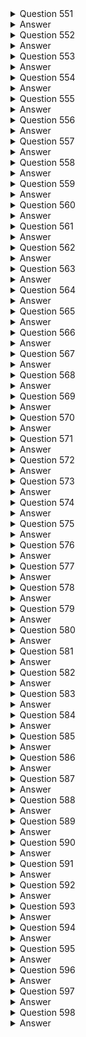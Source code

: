 <details>
  <summary>Question 551</summary>

A company has a financial application that produces reports. The reports average 50 KB in size and are stored in Amazon S3. The reports are frequently accessed during the first week after production and must be stored for several years. The reports must be retrievable within 6 hours.

Which solution meets these requirements MOST cost-effectively?

-   [ ] A. Use S3 Standard. Use an S3 Lifecycle rule to transition the reports to S3 Glacier after 7 days.
-   [ ] B. Use S3 Standard. Use an S3 Lifecycle rule to transition the reports to S3 Standard-Infrequent Access (S3 Standard-IA) after 7 days.
-   [ ] C. Use S3 Intelligent-Tiering. Configure S3 Intelligent-Tiering to transition the reports to S3 Standard-Infrequent Access (S3 Standard-IA) and S3 Glacier.
-   [ ] D. Use S3 Standard. Use an S3 Lifecycle rule to transition the reports to S3 Glacier Deep Archive after 7 days.

</details>

<details>
  <summary>Answer</summary>

-   [ ] A. Use S3 Standard. Use an S3 Lifecycle rule to transition the reports to S3 Glacier after 7 days.

Why this is the correct answer:

A. Use S3 Standard. Use an S3 Lifecycle rule to transition the reports to S3 Glacier after 7 days.

-   [ ] S3 Standard is suitable for frequently accessed data, meeting the requirement for access during the first week.
-   [ ] S3 Lifecycle rules automate the transition of objects between storage classes.
-   [ ] Transitioning to S3 Glacier after 7 days balances cost-effectiveness and the 6-hour retrieval requirement. S3 Glacier has a retrieval time of a few hours, which fits the needs.
-   [ ] This solution is cost-effective because S3 Glacier is cheaper for long-term storage compared to S3 Standard.

Why are the other answers wrong?

-   [ ] B. S3 Standard-IA is for less frequently accessed data. Since the reports are frequently accessed in the first week, this is not ideal.
-   [ ] C. S3 Intelligent-Tiering automatically moves data based on access patterns, which adds complexity without a clear cost benefit over using lifecycle rules for known access patterns.
-   [ ] D. S3 Glacier Deep Archive has the lowest storage cost but a longer retrieval time (typically within 12 hours), which does not meet the 6-hour requirement.

Therefore, Option A is the most cost-effective solution that meets the access and retrieval requirements.
</details>
<details>
  <summary>Question 552</summary>

A company needs to optimize the cost of its Amazon EC2 instances. The company also needs to change the type and family of its EC2 instances every 2-3 months. What should the company do to meet these requirements?

-   [ ] A. Purchase Partial Upfront Reserved Instances for a 3-year term.
-   [ ] B. Purchase a No Upfront Compute Savings Plan for a 1-year term.
-   [ ] C. Purchase All Upfront Reserved Instances for a 1-year term.
-   [ ] D. Purchase an All Upfront EC2 Instance Savings Plan for a 1-year term.

</details>

<details>
  <summary>Answer</summary>

-   [ ] B. Purchase a No Upfront Compute Savings Plan for a 1-year term.

Why this is the correct answer:

B. Purchase a No Upfront Compute Savings Plan for a 1-year term.

-   [ ] Compute Savings Plans provide significant cost savings and flexibility.
-   [ ] No Upfront Savings Plans do not require any initial payment, which helps with cost optimization.
-   [ ] Compute Savings Plans allow you to change the EC2 instance type and family, which is necessary since the company changes instances every 2-3 months.
-   [ ] A 1-year term provides a good balance between commitment and flexibility.

Why are the other answers wrong?

-   [ ] A, C, and D. Reserved Instances and EC2 Instance Savings Plans commit you to specific instance types or families, reducing flexibility and not accommodating the need to change instances frequently. All Upfront options also require a large initial payment.

Therefore, Option B is the best choice for cost optimization and flexibility in changing EC2 instances.
</details>
<details>
  <summary>Question 553</summary>

A solutions architect needs to review a company's Amazon S3 buckets to discover personally identifiable information (PII). The company stores the PII data in the us-east-1 Region and us-west-2 Region. Which solution will meet these requirements with the LEAST operational overhead?

-   [ ] A. Configure Amazon Macie in each Region. Create a job to analyze the data that is in Amazon S3.
-   [ ] B. Configure AWS Security Hub for all Regions. Create an AWS Config rule to analyze the data that is in Amazon S3.
-   [ ] C. Configure Amazon Inspector to analyze the data that is in Amazon S3.
-   [ ] D. Configure Amazon GuardDuty to analyze the data that is in Amazon S3.

</details>

<details>
  <summary>Answer</summary>

-   [ ] A. Configure Amazon Macie in each Region. Create a job to analyze the data that is in Amazon S3.

Why this is the correct answer:

A. Configure Amazon Macie in each Region. Create a job to analyze the data that is in Amazon S3.

-   [ ] Amazon Macie is specifically designed to discover and protect sensitive data, including PII, in Amazon S3.
-   [ ] It automates the process of identifying PII, reducing operational overhead.
-   [ ] Macie can be configured to operate in multiple regions, allowing for comprehensive analysis of S3 buckets across us-east-1 and us-west-2.

Why are the other answers wrong?

-   [ ] B. AWS Security Hub provides a centralized view of security alerts and compliance status but is not designed for PII discovery in S3.
-   [ ] C. Amazon Inspector is an automated security assessment service that helps improve the security and compliance of applications deployed on AWS. It is not designed for PII discovery in S3.
-   [ ] D. Amazon GuardDuty is a threat detection service that monitors for malicious activity. It is not designed for PII discovery in S3.

Therefore, Option A is the most suitable solution for discovering PII in S3 with the least operational overhead.
</details>
<details>
  <summary>Question 554</summary>

A company's SAP application has a backend SQL Server database in an on-premises environment. The company wants to migrate its on-premises application and database server to AWS. The company needs an instance type that meets the high demands of its SAP database. On-premises performance data shows that both the SAP application and the database have high memory utilization. Which solution will meet these requirements?

-   [ ] A. Use the compute optimized instance family for the application. Use the memory optimized instance family for the database.
-   [ ] B. Use the storage optimized instance family for both the application and the database.
-   [ ] C. Use the memory optimized instance family for both the application and the database.
-   [ ] D. Use the high performance computing (HPC) optimized instance family for the application. Use the memory optimized instance family for the database.

</details>

<details>
  <summary>Answer</summary>

-   [ ] C. Use the memory optimized instance family for both the application and the database.

Why this is the correct answer:

C. Use the memory optimized instance family for both the application and the database.

-   [ ] Since the on-premises performance data shows high memory utilization for both the SAP application and the SQL Server database, using memory-optimized instances is crucial.
-   [ ] Memory-optimized instances are designed for workloads that require large amounts of memory, ensuring optimal performance for both the application and the database.

Why are the other answers wrong?

-   [ ] A. While compute-optimized instances are good for applications needing high processing power, they do not address the high memory requirement.
-   [ ] B. Storage-optimized instances are designed for applications that require high disk I/O, not high memory.
-   [ ] D. HPC-optimized instances are designed for complex scientific and engineering workloads, which is not the primary need for a typical SAP application and database.

Therefore, Option C is the most appropriate solution to meet the memory requirements of the SAP application and SQL Server database.
</details>
<details>
  <summary>Question 555</summary>

A company runs an application in a VPC with public and private subnets. The VPC extends across multiple Availability Zones. The application runs on Amazon EC2 instances in private subnets. The application uses an Amazon Simple Queue Service (Amazon SQS) queue. A solutions architect needs to design a secure solution to establish a connection between the EC2 instances and the SQS queue. Which solution will meet these requirements?

-   [ ] A. Implement an interface VPC endpoint for Amazon SQS. Configure the endpoint to use the private subnets. Add to the endpoint a security group that has an inbound access rule that allows traffic from the EC2 instances that are in the private subnets.
-   [ ] B. Implement an interface VPC endpoint for Amazon SQS. Configure the endpoint to use the public subnets. Attach to the interface endpoint a VPC endpoint policy that allows access from the EC2 instances that are in the private subnets.
-   [ ] C. Implement an interface VPC endpoint for Amazon SQS. Configure the endpoint to use the public subnets. Attach an Amazon SQS access policy to the interface VPC endpoint that allows requests from only a specified VPC endpoint.
-   [ ] D. Implement a gateway endpoint for Amazon SQS. Add a NAT gateway to the private subnets. Attach an IAM role to the EC2 instances that allows access to the SQS queue.

</details>

<details>
  <summary>Answer</summary>

-   [ ] A. Implement an interface VPC endpoint for Amazon SQS. Configure the endpoint to use the private subnets. Add to the endpoint a security group that has an inbound access rule that allows traffic from the EC2 instances that are in the private subnets.

Why this is the correct answer:

A. Implement an interface VPC endpoint for Amazon SQS. Configure the endpoint to use the private subnets. Add to the endpoint a security group that has an inbound access rule that allows traffic from the EC2 instances that are in the private subnets.

-   [ ] Interface VPC endpoints enable you to connect to AWS services privately within your VPC, without exposing your instances to the internet.
-   [ ] Configuring the endpoint in the private subnets ensures that the traffic to SQS does not leave the VPC.
-   [ ] Security groups act as a virtual firewall for your EC2 instances. By adding an inbound rule, you control which traffic is allowed to access the endpoint, providing an additional layer of security.

Why are the other answers wrong?

-   [ ] B and C. Configuring the interface VPC endpoint in the public subnets would require traffic to traverse the public subnets, which is less secure than keeping it within the private subnets.
-   [ ] D. Gateway endpoints are used for S3 and DynamoDB, not for SQS. Using a NAT gateway would allow the instances to access SQS, but it is less secure and has higher operational overhead compared to interface VPC endpoints.

Therefore, Option A is the most secure and efficient solution for connecting EC2 instances in private subnets to an SQS queue.
</details>
<details>
  <summary>Question 556</summary>

A solutions architect is using an AWS CloudFormation template to deploy a three-tier web application. The web application consists of a web tier and an application tier that stores and retrieves user data in Amazon DynamoDB tables. The web and application tiers are hosted on Amazon EC2 instances, and the database tier is not publicly accessible. The application EC2 instances need to access the DynamoDB tables without exposing API credentials in the template. What should the solutions architect do to meet these requirements?

-   [ ] A. Create an IAM role to read the DynamoDB tables. Associate the role with the application instances by referencing an instance profile.
-   [ ] B. Create an IAM role that has the required permissions to read and write from the DynamoDB tables. Add the role to the EC2 instance profile, and associate the instance profile with the application instances.
-   [ ] C. Use the parameter section in the AWS CloudFormation template to have the user input access and secret keys from an already-created IAM user that has the required permissions to read and write from the DynamoDB tables.
-   [ ] D. Create an IAM user in the AWS CloudFormation template that has the required permissions to read and write from the DynamoDB tables. Use the GetAtt function to retrieve the access and secret keys, and pass them to the application instances through the user data.

</details>

<details>
  <summary>Answer</summary>

-   [ ] B. Create an IAM role that has the required permissions to read and write from the DynamoDB tables. Add the role to the EC2 instance profile, and associate the instance profile with the application instances.

Why this is the correct answer:

B. Create an IAM role that has the required permissions to read and write from the DynamoDB tables. Add the role to the EC2 instance profile, and associate the instance profile with the application instances.

-   [ ] IAM roles provide a secure way to grant permissions to EC2 instances to access AWS services without embedding credentials directly in the instances or CloudFormation templates.
-   [ ] An instance profile is a container for an IAM role that you can associate with an EC2 instance.
-   [ ] This approach ensures that the application instances can access DynamoDB using the permissions granted by the IAM role, without exposing any API credentials.

Why are the other answers wrong?

-   [ ] A. While creating an IAM role is correct, simply referencing an instance profile without adding the role to it will not grant the necessary permissions.
-   [ ] C. Using the parameter section to input access and secret keys exposes the credentials, which is a security risk.
-   [ ] D. Creating an IAM user in the CloudFormation template and passing the credentials through user data also exposes the credentials, which is insecure.

Therefore, Option B is the most secure and recommended way to grant permissions to EC2 instances to access DynamoDB.
</details>
<details>
  <summary>Question 557</summary>

A solutions architect manages an analytics application. The application stores large amounts of semi-structured data in an Amazon S3 bucket. The solutions architect wants to use parallel data processing to process the data more quickly. The solutions architect also wants to use information that is stored in an Amazon Redshift database to enrich the data. Which solution will meet these requirements?

-   [ ] A. Use Amazon Athena to process the S3 data. Use AWS Glue with the Amazon Redshift data to enrich the S3 data.
-   [ ] B. Use Amazon EMR to process the S3 data. Use Amazon EMR with the Amazon Redshift data to enrich the S3 data.
-   [ ] C. Use Amazon EMR to process the S3 data. Use Amazon Kinesis Data Streams to move the S3 data into Amazon Redshift so that the data can be enriched.
-   [ ] D. Use AWS Glue to process the S3 data. Use AWS Lake Formation with the Amazon Redshift data to enrich the S3 data.

</details>

<details>
  <summary>Answer</summary>

-   [ ] B. Use Amazon EMR to process the S3 data. Use Amazon EMR with the Amazon Redshift data to enrich the S3 data.

Why this is the correct answer:

B. Use Amazon EMR to process the S3 data. Use Amazon EMR with the Amazon Redshift data to enrich the S3 data.

-   [ ] Amazon EMR is a managed Hadoop framework that can process large amounts of data in parallel, making it suitable for processing the semi-structured data in S3.
-   [ ] EMR can also connect to and process data from Amazon Redshift, allowing for data enrichment.
-   [ ] This solution provides a unified platform for both processing the S3 data and integrating the Redshift data.

Why are the other answers wrong?

-   [ ] A. Amazon Athena is suitable for querying data in S3 using SQL but is not as powerful for complex data processing as EMR. AWS Glue is primarily an ETL service, not a processing platform.
-   [ ] C. While EMR can process the S3 data, using Kinesis Data Streams to move the S3 data into Redshift is not efficient for batch processing and adds unnecessary complexity.
-   [ ] D. AWS Glue is an ETL service, not designed for processing large amounts of data. AWS Lake Formation is a service for building data lakes, not for data processing.

Therefore, Option B is the most appropriate solution for parallel data processing and enriching S3 data with Redshift data.
</details>
<details>
  <summary>Question 558</summary>

A company has two VPCs that are located in the us-west-2 Region within the same AWS account. The company needs to allow network traffic between these VPCs. Approximately 500 GB of data transfer will occur between the VPCs each month. What is the MOST cost-effective solution to connect these VPCs?

-   [ ] A. Implement AWS Transit Gateway to connect the VPCs. Update the route tables of each VPC to use the transit gateway for inter-VPC communication.
-   [ ] B. Implement an AWS Site-to-Site VPN tunnel between the VPCs. Update the route tables of each VPC to use the VPN tunnel for inter-VPC communication.
-   [ ] C. Set up a VPC peering connection between the VPCs. Update the route tables of each VPC to use the VPC peering connection for inter-VPC communication.
-   [ ] D. Set up a 1 GB AWS Direct Connect connection between the VPCs. Update the route tables of each VPC to use the Direct Connect connection for inter-VPC communication.

</details>

<details>
  <summary>Answer</summary>

-   [ ] C. Set up a VPC peering connection between the VPCs. Update the route tables of each VPC to use the VPC peering connection for inter-VPC communication.

Why this is the correct answer:

C. Set up a VPC peering connection between the VPCs. Update the route tables of each VPC to use the VPC peering connection for inter-VPC communication.

-   [ ] VPC peering allows you to connect two VPCs and route traffic between them privately.
-   [ ] It is the most cost-effective and straightforward solution for connecting two VPCs within the same region and account, especially for moderate data transfer volumes.

Why are the other answers wrong?

-   [ ] A. AWS Transit Gateway is designed for connecting many VPCs and on-premises networks. It is more complex and expensive than VPC peering for just two VPCs.
-   [ ] B. Site-to-Site VPN is used for connecting VPCs to on-premises networks over the internet. It adds overhead and cost compared to VPC peering for intra-region connectivity.
-   [ ] D. AWS Direct Connect is used for dedicated network connections between on-premises and AWS. It is not cost-effective for connecting two VPCs in the same region.

Therefore, Option C is the most cost-effective solution for connecting the two VPCs.
</details>
<details>
  <summary>Question 559</summary>

A company hosts multiple applications on AWS for different product lines. The applications use different compute resources, including Amazon EC2 instances and Application Load Balancers. The applications run in different AWS accounts under the same organization in AWS Organizations across multiple AWS Regions. Teams for each product line have tagged each compute resource in the individual accounts. The company wants more details about the cost for each product line from the consolidated billing feature in Organizations. Which combination of steps will meet these requirements? (Choose two.)

-   [ ] A. Select a specific AWS generated tag in the AWS Billing console.
-   [ ] B. Select a specific user-defined tag in the AWS Billing console.
-   [ ] C. Select a specific user-defined tag in the AWS Resource Groups console.
-   [ ] D. Activate the selected tag from each AWS account.
-   [ ] E. Activate the selected tag from the Organizations management account.

</details>

<details>
  <summary>Answer</summary>

-   [ ] B. Select a specific user-defined tag in the AWS Billing console.
-   [ ] E. Activate the selected tag from the Organizations management account.

Why these are the correct answers:

B. Select a specific user-defined tag in the AWS Billing console.

-   [ ] AWS Billing console allows you to filter and group costs by user-defined tags.
-   [ ] This enables the company to break down costs by product line, as long as the resources are tagged appropriately.

E. Activate the selected tag from the Organizations management account.

-   [ ] To use tags for cost allocation in consolidated billing, the tags must be activated in the AWS Organizations management account.
-   [ ] This ensures that the cost allocation data includes the tagged resources across all accounts in the organization.

Why are the other answers wrong?

-   [ ] A. AWS generated tags are not used for cost allocation. User-defined tags are necessary.
-   [ ] C. AWS Resource Groups console is for organizing resources, not for cost allocation.
-   [ ] D. Tags need to be activated in the Organizations management account, not in each individual AWS account.

Therefore, Options B and E are the correct steps to get cost details for each product line.
</details>
<details>
  <summary>Question 560</summary>

A company's solutions architect is designing an AWS multi-account solution that uses AWS Organizations. The solutions architect has organized the company's accounts into organizational units (OUs). The solutions architect needs a solution that will identify any changes to the OU hierarchy. The solution also needs to notify the company's operations team of any changes. Which solution will meet these requirements with the LEAST operational overhead?

-   [ ] A. Provision the AWS accounts by using AWS Control Tower. Use account drift notifications to identify the changes to the OU hierarchy.
-   [ ] B. Provision the AWS accounts by using AWS Control Tower. Use AWS Config aggregated rules to identify the changes to the OU hierarchy.
-   [ ] C. Use AWS Service Catalog to create accounts in Organizations. Use an AWS CloudTrail organization trail to identify the changes to the OU hierarchy.
-   [ ] D. Use AWS CloudFormation templates to create accounts in Organizations. Use the drift detection operation on a stack to identify the changes to the OU hierarchy.

</details>

<details>
  <summary>Answer</summary>

-   [ ] A. Provision the AWS accounts by using AWS Control Tower. Use account drift notifications to identify the changes to the OU hierarchy.

Why this is the correct answer:

A. Provision the AWS accounts by using AWS Control Tower. Use account drift notifications to identify the changes to the OU hierarchy.

-   [ ] AWS Control Tower provides a way to set up and govern a secure, multi-account AWS environment.
-   [ ] Control Tower offers account drift detection, which can identify changes to the OU hierarchy and notify the operations team.
-   [ ] This solution is designed to manage and monitor multi-account environments, minimizing operational overhead.

Why are the other answers wrong?

-   [ ] B. AWS Config can monitor resource configurations but is not specifically designed to track OU hierarchy changes in the same way as Control Tower's drift detection.
-   [ ] C. AWS Service Catalog is used for creating and managing catalogs of IT services, not for tracking OU hierarchy changes. CloudTrail records API calls but requires more effort to monitor and interpret OU changes.
-   [ ] D. AWS CloudFormation is used for provisioning resources, not for monitoring OU hierarchy changes. Drift detection in CloudFormation is for resource configuration changes within a stack, not OU changes.

Therefore, Option A is the most suitable solution for identifying and notifying changes to the OU hierarchy with the least operational overhead.
</details>

<details>
  <summary>Question 561</summary>

A company's website handles millions of requests each day, and the number of requests continues to increase. A solutions architect needs to improve the response time of the web application. The solutions architect determines that the application needs to decrease latency when retrieving product details from the Amazon DynamoDB table. Which solution will meet these requirements with the LEAST amount of operational overhead?

-   [ ] A. Set up a DynamoDB Accelerator (DAX) cluster. Route all read requests through DAX.
-   [ ] B. Set up Amazon ElastiCache for Redis between the DynamoDB table and the web application. Route all read requests through Redis.
-   [ ] C. Set up Amazon ElastiCache for Memcached between the DynamoDB table and the web application. Route all read requests through Memcached.
-   [ ] D. Set up Amazon DynamoDB Streams on the table, and have AWS Lambda read from the table and populate Amazon ElastiCache. Route all read requests through ElastiCache.

</details>

<details>
  <summary>Answer</summary>

-   [ ] A. Set up a DynamoDB Accelerator (DAX) cluster. Route all read requests through DAX.

Why this is the correct answer:

A. Set up a DynamoDB Accelerator (DAX) cluster. Route all read requests through DAX.

-   [ ] DynamoDB Accelerator (DAX) is a fully managed, highly available, in-memory cache for DynamoDB.
-   [ ] It is designed to reduce DynamoDB read latency from milliseconds to microseconds.
-   [ ] DAX is specifically built for DynamoDB and requires minimal operational overhead as it is fully managed by AWS.

Why are the other answers wrong?

-   [ ] B and C. Amazon ElastiCache (Redis or Memcached) can be used for caching, but it requires more operational overhead to set up, manage, and maintain compared to DAX. It is also a general-purpose caching service, not specifically optimized for DynamoDB.
-   [ ] D. Using DynamoDB Streams and Lambda to populate ElastiCache adds significant complexity and operational overhead. It involves setting up and managing additional services and logic.

Therefore, Option A is the most efficient solution to improve DynamoDB response time with the least operational overhead.
</details>
<details>
  <summary>Question 562</summary>

A solutions architect needs to ensure that API calls to Amazon DynamoDB from Amazon EC2 instances in a VPC do not travel across the internet. Which combination of steps should the solutions architect take to meet this requirement? (Choose two.)

-   [ ] A. Create a route table entry for the endpoint.
-   [ ] B. Create a gateway endpoint for DynamoDB.
-   [ ] C. Create an interface endpoint for Amazon EC2.
-   [ ] D. Create an elastic network interface for the endpoint in each of the subnets of the VPC.
-   [ ] E. Create a security group entry in the endpoint's security group to provide access.

</details>

<details>
  <summary>Answer</summary>

-   [ ] A. Create a route table entry for the endpoint.
-   [ ] B. Create a gateway endpoint for DynamoDB.

Why these are the correct answers:

A. Create a route table entry for the endpoint.

-   [ ] To ensure that traffic to DynamoDB goes through the endpoint, you need to add a route to the route table associated with the subnets where your EC2 instances reside.
-   [ ] This route directs traffic destined for DynamoDB to the gateway endpoint.

B. Create a gateway endpoint for DynamoDB.

-   [ ] Gateway endpoints for DynamoDB enable you to connect to DynamoDB from within your VPC without traversing the internet.
-   [ ] This provides secure and private connectivity.

Why are the other answers wrong?

-   [ ] C. Interface endpoints are used for services like API Gateway and Kinesis, not DynamoDB.
-   [ ] D. You don't need to create an elastic network interface for gateway endpoints. They are managed differently from interface endpoints.
-   [ ] E. Security groups are used to control traffic to EC2 instances, not to gateway endpoints.

Therefore, Options A and B are the correct steps to ensure API calls to DynamoDB do not travel across the internet.
</details>
<details>
  <summary>Question 563</summary>

A company runs its applications on both Amazon Elastic Kubernetes Service (Amazon EKS) clusters and on-premises Kubernetes clusters. The company wants to view all clusters and workloads from a central location. Which solution will meet these requirements with the LEAST operational overhead?

-   [ ] A. Use Amazon CloudWatch Container Insights to collect and group the cluster information.
-   [ ] B. Use Amazon EKS Connector to register and connect all Kubernetes clusters.
-   [ ] C. Use AWS Systems Manager to collect and view the cluster information.
-   [ ] D. Use Amazon EKS Anywhere as the primary cluster to view the other clusters with native Kubernetes commands.

</details>

<details>
  <summary>Answer</summary>

-   [ ] B. Use Amazon EKS Connector to register and connect all Kubernetes clusters.

Why this is the correct answer:

B. Use Amazon EKS Connector to register and connect all Kubernetes clusters.

-   [ ] Amazon EKS Connector allows you to register any Kubernetes cluster to connect it to AWS.
-   [ ] Once connected, you can view all clusters and workloads in the Amazon EKS console, providing a centralized view.
-   [ ] This solution is designed to simplify the management and visibility of Kubernetes clusters, reducing operational overhead.

Why are the other answers wrong?

-   [ ] A. CloudWatch Container Insights collects metrics and logs but does not provide a centralized way to view and manage all clusters.
-   [ ] C. AWS Systems Manager is for managing EC2 instances and other AWS resources, not specifically for viewing Kubernetes clusters and workloads.
-   [ ] D. Amazon EKS Anywhere allows you to run EKS on-premises but does not provide a centralized view of all existing clusters with native Kubernetes commands.

Therefore, Option B is the most suitable solution for centralized visibility with the least operational overhead.
</details>
<details>
  <summary>Question 564</summary>

A company is building an ecommerce application and needs to store sensitive customer information. The company needs to give customers the ability to complete purchase transactions on the website. The company also needs to ensure that sensitive customer data is protected, even from database administrators. Which solution meets these requirements?

-   [ ] A. Store sensitive data in an Amazon Elastic Block Store (Amazon EBS) volume. Use EBS encryption to encrypt the data. Use an IAM instance role to restrict access.
-   [ ] B. Store sensitive data in Amazon RDS for MySQL. Use AWS Key Management Service (AWS KMS) client-side encryption to encrypt the data.
-   [ ] C. Store sensitive data in Amazon S3. Use AWS Key Management Service (AWS KMS) server-side encryption to encrypt the data. Use S3 bucket policies to restrict access.
-   [ ] D. Store sensitive data in Amazon FSx for Windows Server. Mount the file share on application servers. Use Windows file permissions to restrict access.

</details>

<details>
  <summary>Answer</summary>

-   [ ] B. Store sensitive data in Amazon RDS for MySQL. Use AWS Key Management Service (AWS KMS) client-side encryption to encrypt the data.

Why this is the correct answer:

B. Store sensitive data in Amazon RDS for MySQL. Use AWS Key Management Service (AWS KMS) client-side encryption to encrypt the data.

-   [ ] Client-side encryption with AWS KMS allows the application itself to encrypt the data before it is sent to the database.
-   [ ] This ensures that the data is encrypted at rest and in transit, and even database administrators cannot see the decrypted data.
-   [ ] Amazon RDS for MySQL provides a managed database service, simplifying operations.

Why are the other answers wrong?

-   [ ] A. EBS encryption encrypts data at rest on the volume, but database administrators with access to the EC2 instances or the underlying storage can potentially access the unencrypted data.
-   [ ] C. S3 server-side encryption encrypts data at rest in S3, but it does not protect the data from database administrators.
-   [ ] D. Amazon FSx for Windows Server and Windows file permissions do not provide the level of protection needed to prevent database administrators from accessing sensitive data.

Therefore, Option B is the most secure solution to protect sensitive customer data, even from database administrators.
</details>
<details>
  <summary>Question 565</summary>

A company has an on-premises MySQL database that handles transactional data. The company is migrating the database to the AWS Cloud. The migrated database must maintain compatibility with the company's applications that use the database. The migrated database also must scale automatically during periods of increased demand. Which migration solution will meet these requirements?

-   [ ] A. Use native MySQL tools to migrate the database to Amazon RDS for MySQL. Configure elastic storage scaling.
-   [ ] B. Migrate the database to Amazon Redshift by using the mysqldump utility. Turn on Auto Scaling for the Amazon Redshift cluster.
-   [ ] C. Use AWS Database Migration Service (AWS DMS) to migrate the database to Amazon Aurora. Turn on Aurora Auto Scaling.
-   [ ] D. Use AWS Database Migration Service (AWS DMS) to migrate the database to Amazon DynamoDB. Configure an Auto Scaling policy.

</details>

<details>
  <summary>Answer</summary>

-   [ ] C. Use AWS Database Migration Service (AWS DMS) to migrate the database to Amazon Aurora. Turn on Aurora Auto Scaling.

Why this is the correct answer:

C. Use AWS Database Migration Service (AWS DMS) to migrate the database to Amazon Aurora. Turn on Aurora Auto Scaling.

-   [ ] AWS DMS simplifies database migration to AWS.
-   [ ] Amazon Aurora is compatible with MySQL, ensuring compatibility with the company's applications.
-   [ ] Aurora Auto Scaling automatically scales the database capacity based on demand, meeting the scaling requirement.

Why are the other answers wrong?

-   [ ] A. While Amazon RDS for MySQL maintains compatibility, elastic storage scaling only scales storage, not compute resources.
-   [ ] B. Amazon Redshift is a data warehouse service, not suitable for transactional data, and requires significant application changes.
-   [ ] D. Amazon DynamoDB is a NoSQL database and is not compatible with MySQL, requiring substantial application changes.

Therefore, Option C is the best solution for migrating the MySQL database with compatibility and auto-scaling capabilities.
</details>
<details>
  <summary>Question 566</summary>

A company runs multiple Amazon EC2 Linux instances in a VPC across two Availability Zones. The instances host applications that use a hierarchical directory structure. The applications need to read and write rapidly and concurrently to shared storage. What should a solutions architect do to meet these requirements?

-   [ ] A. Create an Amazon S3 bucket. Allow access from all the EC2 instances in the VPC.
-   [ ] B. Create an Amazon Elastic File System (Amazon EFS) file system. Mount the EFS file system from each EC2 instance.
-   [ ] C. Create a file system on a Provisioned IOPS SSD (io2) Amazon Elastic Block Store (Amazon EBS) volume. Attach the EBS volume to all the EC2 instances.
-   [ ] D. Create file systems on Amazon Elastic Block Store (Amazon EBS) volumes that are attached to each EC2 instance. Synchronize the EBS volumes across the different EC2 instances.

</details>

<details>
  <summary>Answer</summary>

-   [ ] B. Create an Amazon Elastic File System (Amazon EFS) file system. Mount the EFS file system from each EC2 instance.

Why this is the correct answer:

B. Create an Amazon Elastic File System (Amazon EFS) file system. Mount the EFS file system from each EC2 instance.

-   [ ] Amazon EFS provides a scalable file storage for use with EC2 instances.
-   [ ] It supports concurrent read/write access from multiple EC2 instances, making it suitable for applications with a hierarchical directory structure that require shared storage.
-   [ ] EFS is designed for high availability and performance, meeting the requirements for rapid and concurrent access.

Why are the other answers wrong?

-   [ ] A. Amazon S3 is object storage, not file storage, and does not support the hierarchical directory structure or concurrent read/write access needed by the applications.
-   [ ] C. EBS volumes can only be attached to a single EC2 instance at a time. They are not designed for shared storage or concurrent access from multiple instances.
-   [ ] D. Creating separate EBS volumes and synchronizing them is complex, inefficient, and does not provide the same level of consistency and performance as EFS.

Therefore, Option B is the most appropriate solution for shared file storage with concurrent access.
</details>
<details>
  <summary>Question 567</summary>

A solutions architect is designing a workload that will store hourly energy consumption by business tenants in a building. The sensors will feed a database through HTTP requests that will add up usage for each tenant. The solutions architect must use managed services when possible. The workload will receive more features in the future as the solutions architect adds independent components. Which solution will meet these requirements with the LEAST operational overhead?

-   [ ] A. Use Amazon API Gateway with AWS Lambda functions to receive the data from the sensors, process the data, and store the data in an Amazon DynamoDB table.
-   [ ] B. Use an Elastic Load Balancer that is supported by an Auto Scaling group of Amazon EC2 instances to receive and process the data from the sensors. Use an Amazon S3 bucket to store the processed data.
-   [ ] C. Use Amazon API Gateway with AWS Lambda functions to receive the data from the sensors, process the data, and store the data in a Microsoft SQL Server Express database on an Amazon EC2 instance.
-   [ ] D. Use an Elastic Load Balancer that is supported by an Auto Scaling group of Amazon EC2 instances to receive and process the data from the sensors. Use an Amazon Elastic File System (Amazon EFS) shared file system to store the processed data.

</details>

<details>
  <summary>Answer</summary>

-   [ ] A. Use Amazon API Gateway with AWS Lambda functions to receive the data from the sensors, process the data, and store the data in an Amazon DynamoDB table.

Why this is the correct answer:

A. Use Amazon API Gateway with AWS Lambda functions to receive the data from the sensors, process the data, and store the data in an Amazon DynamoDB table.

-   [ ] Amazon API Gateway is a managed service that makes it easy to create, publish, maintain, monitor, and secure APIs.
-   [ ] AWS Lambda is a managed, serverless compute service that allows you to run code without provisioning or managing servers.
-   [ ] Amazon DynamoDB is a fully managed NoSQL database service.
-   [ ] This combination provides a fully managed, scalable, and flexible solution with minimal operational overhead. It also allows for easy integration of future components.

Why are the other answers wrong?

-   [ ] B and D. Using EC2 instances and Elastic Load Balancers requires more operational overhead for managing instances, scaling, and maintenance compared to serverless services.
-   [ ] C. Using a Microsoft SQL Server Express database on an EC2 instance increases operational overhead due to database management.

Therefore, Option A is the most suitable solution for minimizing operational overhead and using managed services.
</details>
<details>
  <summary>Question 568</summary>

A solutions architect is designing the storage architecture for a new web application used for storing and viewing engineering drawings. All application components will be deployed on the AWS infrastructure. The application design must support caching to minimize the amount of time that users wait for the engineering drawings to load. The application must be able to store petabytes of data. Which combination of storage and caching should the solutions architect use?

-   [ ] A. Amazon S3 with Amazon CloudFront
-   [ ] B. Amazon S3 Glacier with Amazon ElastiCache
-   [ ] C. Amazon Elastic Block Store (Amazon EBS) volumes with Amazon CloudFront
-   [ ] D. AWS Storage Gateway with Amazon ElastiCache

</details>

<details>
  <summary>Answer</summary>

-   [ ] A. Amazon S3 with Amazon CloudFront

Why this is the correct answer:

A. Amazon S3 with Amazon CloudFront

-   [ ] Amazon S3 is scalable object storage that can store petabytes of data.
-   [ ] Amazon CloudFront is a content delivery network (CDN) that caches content at edge locations, reducing latency for users.
-   [ ] This combination is ideal for storing large amounts of data and delivering it quickly to users through caching.

Why are the other answers wrong?

-   [ ] B. Amazon S3 Glacier is for long-term archival storage, not for frequently accessed data that needs caching. Amazon ElastiCache is a caching service but does not provide the storage capacity needed.
-   [ ] C. Amazon EBS volumes are block storage and are not designed for storing petabytes of data. They are also not suitable for serving content to a large number of users.
-   [ ] D. AWS Storage Gateway connects on-premises storage to AWS and is not suitable for storing large amounts of data in the cloud or for caching web application content.

Therefore, Option A is the most appropriate solution for storing petabytes of data and caching it for fast retrieval.
</details>
<details>
  <summary>Question 569</summary>

An Amazon EventBridge rule targets a third-party API. The third-party API has not received any incoming traffic. A solutions architect needs to determine whether the rule conditions are being met and if the rule's target is being invoked. Which solution will meet these requirements?

-   [ ] A. Check for metrics in Amazon CloudWatch in the namespace for AWS/Events.
-   [ ] B. Review events in the Amazon Simple Queue Service (Amazon SQS) dead-letter queue.
-   [ ] C. Check for the events in Amazon CloudWatch Logs.
-   [ ] D. Check the trails in AWS CloudTrail for the EventBridge events.

</details>

<details>
  <summary>Answer</summary>

-   [ ] A. Check for metrics in Amazon CloudWatch in the namespace for AWS/Events.

Why this is the correct answer:

A. Check for metrics in Amazon CloudWatch in the namespace for AWS/Events.

-   [ ] Amazon CloudWatch provides metrics for AWS services, including EventBridge.
-   [ ] The `AWS/Events` namespace contains metrics related to EventBridge rules, such as `Invocations`, `MatchedEvents`, and `FailedInvocations`.
-   [ ] By monitoring these metrics, you can determine if the rule conditions are being met (MatchedEvents) and if the target is being invoked (Invocations).

Why are the other answers wrong?

-   [ ] B. Amazon SQS dead-letter queues (DLQs) are used to store messages that fail to be processed by SQS queues. They are not directly related to EventBridge rule invocations.
-   [ ] C. CloudWatch Logs are used for logging application or service output, not for monitoring EventBridge rule metrics.
-   [ ] D. AWS CloudTrail records API calls made within your AWS account. While it can show EventBridge API calls, it does not provide metrics on rule conditions or target invocations.

Therefore, Option A is the most suitable solution for monitoring EventBridge rule behavior.
</details>
<details>
  <summary>Question 570</summary>

A company has a large workload that runs every Friday evening. The workload runs on Amazon EC2 instances that are in two Availability Zones in the us-east-1 Region. Normally, the company must run no more than two instances at all times. However, the company wants to scale up to six instances each Friday to handle a regularly repeating increased workload. Which solution will meet these requirements with the LEAST operational overhead?

-   [ ] A. Create a reminder in Amazon EventBridge to scale the instances.
-   [ ] B. Create an Auto Scaling group that has a scheduled action.
-   [ ] C. Create an Auto Scaling group that uses manual scaling.
-   [ ] D. Create an Auto Scaling group that uses automatic scaling.

</details>

<details>
  <summary>Answer</summary>

-   [ ] B. Create an Auto Scaling group that has a scheduled action.

Why this is the correct answer:

B. Create an Auto Scaling group that has a scheduled action.

-   [ ] Auto Scaling groups allow you to automatically scale EC2 instances.
-   [ ] Scheduled actions enable you to define when the Auto Scaling group should scale in or out, which is perfect for a regularly repeating workload.
-   [ ] This solution automates the scaling process, minimizing operational overhead.

Why are the other answers wrong?

-   [ ] A. Using Amazon EventBridge to trigger scaling requires additional configuration and logic to perform the scaling actions, increasing operational overhead.
-   [ ] C. Manual scaling requires someone to manually adjust the number of instances, which is not efficient or low overhead.
-   [ ] D. Automatic scaling scales instances based on metrics like CPU utilization. It is not suitable for predictable, time-based scaling and may not be as cost-effective.

Therefore, Option B is the most efficient and low-overhead solution for scaling based on a schedule.
</details>

<details>
  <summary>Question 571</summary>

A company is creating a REST API. The company has strict requirements for the use of TLS. The company requires TLSv1.3 on the API endpoints. The company also requires a specific public third-party certificate authority (CA) to sign the TLS certificate. Which solution will meet these requirements?

-   [ ] A. Use a local machine to create a certificate that is signed by the third-party Clmport the certificate into AWS Certificate Manager (ACM). Create an HTTP API in Amazon API Gateway with a custom domain. Configure the custom domain to use the certificate.
-   [ ] B. Create a certificate in AWS Certificate Manager (ACM) that is signed by the third-party CA. Create an HTTP API in Amazon API Gateway with a custom domain. Configure the custom domain to use the certificate.
-   [ ] C. Use AWS Certificate Manager (ACM) to create a certificate that is signed by the third-party CA. Import the certificate into AWS Certificate Manager (ACM). Create an AWS Lambda function with a Lambda function URL. Configure the Lambda function URL to use the certificate.
-   [ ] D. Create a certificate in AWS Certificate Manager (ACM) that is signed by the third-party CA. Create an AWS Lambda function with a Lambda function URL. Configure the Lambda function URL to use the certificate.

</details>

<details>
  <summary>Answer</summary>

-   [ ] A. Use a local machine to create a certificate that is signed by the third-party Clmport the certificate into AWS Certificate Manager (ACM). Create an HTTP API in Amazon API Gateway with a custom domain. Configure the custom domain to use the certificate.

Why this is the correct answer:

A. Use a local machine to create a certificate that is signed by the third-party Clmport the certificate into AWS Certificate Manager (ACM). Create an HTTP API in Amazon API Gateway with a custom domain. Configure the custom domain to use the certificate.

-   [ ]   This option allows for the use of a specific third-party CA, as the certificate is created locally and then imported into ACM.
-   [ ]   Amazon API Gateway supports custom domains with TLS certificates, enabling the use of TLSv1.3.
-   [ ]   This setup provides the necessary control over the certificate and TLS version for the API endpoints.

Why are the other answers wrong?

-   [ ]   B, C, and D. AWS Certificate Manager (ACM) does not directly issue certificates signed by an arbitrary third-party CA. ACM primarily issues certificates or allows importing certificates that you've obtained elsewhere. Options C and D also involve Lambda function URLs, which are not the typical way to handle custom domains and certificates for REST APIs.

Therefore, Option A is the most suitable solution to meet the requirements for TLS version and specific CA.
</details>
<details>
  <summary>Question 572</summary>

A company runs an application on AWS. The application receives inconsistent amounts of usage. The application uses AWS Direct Connect to connect to an on-premises MySQL-compatible database. The on-premises database consistently uses a minimum of 2 GiB of memory. The company wants to migrate the on-premises database to a managed AWS service. The company wants to use auto scaling capabilities to manage unexpected workload increases. Which solution will meet these requirements with the LEAST administrative overhead?

-   [ ] A. Provision an Amazon DynamoDB database with default read and write capacity settings.
-   [ ] B. Provision an Amazon Aurora database with a minimum capacity of 1 Aurora capacity unit (ACU).
-   [ ] C. Provision an Amazon Aurora Serverless v2 database with a minimum capacity of 1 Aurora capacity unit (ACU).
-   [ ] D. Provision an Amazon RDS for MySQL database with 2 GiB of memory.

</details>

<details>
  <summary>Answer</summary>

-   [ ] C. Provision an Amazon Aurora Serverless v2 database with a minimum capacity of 1 Aurora capacity unit (ACU).

Why this is the correct answer:

C. Provision an Amazon Aurora Serverless v2 database with a minimum capacity of 1 Aurora capacity unit (ACU).

-   [ ]   Amazon Aurora Serverless v2 is designed to automatically scale database capacity based on application needs, minimizing administrative overhead.
-   [ ]   It is compatible with MySQL, ensuring that the application can function with minimal changes.
-   [ ]   By setting a minimum ACU, you ensure that the database has a baseline capacity to handle consistent usage.

Why are the other answers wrong?

-   [ ]   A. Amazon DynamoDB is a NoSQL database and is not MySQL-compatible, requiring significant application changes.
-   [ ]   B. Amazon Aurora with a provisioned capacity requires manual scaling or setting up scaling rules, increasing administrative overhead.
-   [ ]   D. Amazon RDS for MySQL requires manual scaling, which does not meet the requirement for least administrative overhead.

Therefore, Option C is the most suitable solution for a managed, auto-scaling, MySQL-compatible database.
</details>
<details>
  <summary>Question 573</summary>

A company wants to use an event-driven programming model with AWS Lambda. The company wants to reduce startup latency for Lambda functions that run on Java 11. The company does not have strict latency requirements for the applications. The company wants to reduce cold starts and outlier latencies when a function scales up. Which solution will meet these requirements MOST cost-effectively?

-   [ ] A. Configure Lambda provisioned concurrency.
-   [ ] B. Increase the timeout of the Lambda functions.
-   [ ] C. Increase the memory of the Lambda functions.
-   [ ] D. Configure Lambda SnapStart.

</details>

<details>
  <summary>Answer</summary>

-   [ ] D. Configure Lambda SnapStart.

Why this is the correct answer:

D. Configure Lambda SnapStart.

-   [ ]   Lambda SnapStart improves startup performance for Java 11 Lambda functions by initializing the function and saving a snapshot of the execution environment.
-   [ ]   When the function is invoked, Lambda resumes from the snapshot, reducing cold starts and improving latency.
-   [ ]   This is a cost-effective way to reduce cold starts without the ongoing cost of provisioned concurrency.

Why are the other answers wrong?

-   [ ]   A. Provisioned concurrency keeps Lambda functions initialized, reducing cold starts, but it incurs costs for the provisioned concurrency, even when not in use.
-   [ ]   B. Increasing the timeout does not reduce cold starts; it only allows the function more time to execute.
-   [ ]   C. Increasing memory can sometimes improve performance but does not directly address cold starts as effectively as SnapStart.

Therefore, Option D is the most cost-effective solution to reduce cold starts for Java 11 Lambda functions.
</details>
<details>
  <summary>Question 574</summary>

A financial services company launched a new application that uses an Amazon RDS for MySQL database. The company uses the application to track stock market trends. The company needs to operate the application for only 2 hours at the end of each week. The company needs to optimize the cost of running the database. Which solution will meet these requirements MOST cost-effectively?

-   [ ] A. Migrate the existing RDS for MySQL database to an Aurora Serverless v2 MySQL database cluster.
-   [ ] B. Migrate the existing RDS for MySQL database to an Aurora MySQL database cluster.
-   [ ] C. Migrate the existing RDS for MySQL database to an Amazon EC2 instance that runs MySQL. Purchase an instance reservation for the EC2 instance.
-   [ ] D. Migrate the existing RDS for MySQL database to an Amazon Elastic Container Service (Amazon ECS) cluster that uses MySQL container images to run tasks.

</details>

<details>
  <summary>Answer</summary>

-   [ ] A. Migrate the existing RDS for MySQL database to an Aurora Serverless v2 MySQL database cluster.

Why this is the correct answer:

A. Migrate the existing RDS for MySQL database to an Aurora Serverless v2 MySQL database cluster.

-   [ ]   Aurora Serverless v2 is designed for infrequent, short-lived workloads. It automatically scales capacity up or down based on application needs and can pause when not in use, significantly reducing costs.
-   [ ]   This aligns perfectly with the requirement to operate the application for only 2 hours per week.

Why are the other answers wrong?

-   [ ]   B. Aurora MySQL database clusters are provisioned, and you pay for the instance capacity even when not in use, making it less cost-effective for short-duration usage.
-   [ ]   C. Running MySQL on an EC2 instance and purchasing a reservation might reduce costs compared to on-demand instances, but it still incurs costs when the database is idle, and managing EC2 instances adds operational overhead.
-   [ ]   D. Using Amazon ECS to run MySQL containers is complex and not cost-effective for a database that is only needed for 2 hours per week.

Therefore, Option A is the most cost-effective solution for running the database for short periods each week.
</details>
<details>
  <summary>Question 575</summary>

A company deploys its applications on Amazon Elastic Kubernetes Service (Amazon EKS) behind an Application Load Balancer in an AWS Region. The application needs to store data in a PostgreSQL database engine. The company wants the data in the database to be highly available. The company also needs increased capacity for read workloads. Which solution will meet these requirements with the MOST operational efficiency?

-   [ ] A. Create an Amazon DynamoDB database table configured with global tables.
-   [ ] B. Create an Amazon RDS database with Multi-AZ deployments.
-   [ ] C. Create an Amazon RDS database with Multi-AZ DB cluster deployment.
-   [ ] D. Create an Amazon RDS database configured with cross-Region read replicas.

</details>

<details>
  <summary>Answer</summary>

-   [ ] C. Create an Amazon RDS database with Multi-AZ DB cluster deployment.

Why this is the correct answer:

C. Create an Amazon RDS database with Multi-AZ DB cluster deployment.

-   [ ]   Amazon RDS with Multi-AZ DB cluster deployment (Aurora PostgreSQL) provides high availability by synchronously replicating data to multiple Availability Zones.
-   [ ]   Aurora also allows for the addition of read replicas to handle increased read workloads, providing scalability and performance.
-   [ ]   This solution is operationally efficient as RDS manages the database infrastructure.

Why are the other answers wrong?

-   [ ]   A. Amazon DynamoDB is a NoSQL database and not compatible with the PostgreSQL engine requirement.
-   [ ]   B. Amazon RDS with Multi-AZ deployments provides high availability but does not offer the same read scalability as Aurora.
-   [ ]   D. Cross-Region read replicas are for disaster recovery or global read scalability, not for handling increased read workloads within the same region.

Therefore, Option C is the most suitable and operationally efficient solution for high availability and read scalability with PostgreSQL.
</details>
<details>
  <summary>Question 576</summary>

A company is building a RESTful serverless web application on AWS by using Amazon API Gateway and AWS Lambda. The users of this web application will be geographically distributed, and the company wants to reduce the latency of API requests to these users. Which type of endpoint should a solutions architect use to meet these requirements?

-   [ ] A. Private endpoint
-   [ ] B. Regional endpoint
-   [ ] C. Interface VPC endpoint
-   [ ] D. Edge-optimized endpoint

</details>

<details>
  <summary>Answer</summary>

-   [ ] D. Edge-optimized endpoint

Why this is the correct answer:

D. Edge-optimized endpoint

-   [ ]   Edge-optimized API Gateway endpoints are designed to reduce latency for geographically distributed clients.
-   [ ]   They use Amazon CloudFront to cache responses and route requests to the nearest edge location, improving response times.

Why are the other answers wrong?

-   [ ]   A. Private endpoints are used for accessing API Gateway within a VPC, not for reducing latency for global users.
-   [ ]   B. Regional endpoints serve requests from within a specific AWS region, which can increase latency for users outside that region.
-   [ ]   C. Interface VPC endpoints are used for private connectivity within a VPC, not for global latency reduction.

Therefore, Option D is the most appropriate endpoint type for reducing latency for geographically distributed users.
</details>
<details>
  <summary>Question 577</summary>

A company uses an Amazon CloudFront distribution to serve content pages for its website. The company needs to ensure that clients use a TLS certificate when accessing the company's website. The company wants to automate the creation and renewal of the TLS certificates. Which solution will meet these requirements with the MOST operational efficiency?

-   [ ] A. Use a CloudFront security policy to create a certificate.
-   [ ] B. Use a CloudFront origin access control (OAC) to create a certificate.
-   [ ] C. Use AWS Certificate Manager (ACM) to create a certificate. Use DNS validation for the domain.
-   [ ] D. Use AWS Certificate Manager (ACM) to create a certificate. Use email validation for the domain.

</details>

<details>
  <summary>Answer</summary>

-   [ ] C. Use AWS Certificate Manager (ACM) to create a certificate. Use DNS validation for the domain.

Why this is the correct answer:

C. Use AWS Certificate Manager (ACM) to create a certificate. Use DNS validation for the domain.

-   [ ]   AWS Certificate Manager (ACM) is the preferred service for managing SSL/TLS certificates for use with AWS services like CloudFront.
-   [ ]   DNS validation is the recommended method for ACM certificates as it allows for automated renewal of certificates, which greatly increases operational efficiency.

Why are the other answers wrong?

-   [ ]   A. CloudFront security policies do not create certificates. They are used to configure security settings for CloudFront distributions.
-   [ ]   B. CloudFront Origin Access Control (OAC) is used to restrict access to the origin content, not for creating certificates.
-   [ ]   D. Email validation requires manual intervention for certificate renewal, which is less operationally efficient than DNS validation.

Therefore, Option C is the most efficient solution for creating and automating the renewal of TLS certificates.
</details>
<details>
  <summary>Question 578</summary>

A company deployed a serverless application that uses Amazon DynamoDB as a database layer. The application has experienced a large increase in users. The company wants to improve database response time from milliseconds to microseconds and to cache requests to the database. Which solution will meet these requirements with the LEAST operational overhead?

-   [ ] A. Use DynamoDB Accelerator (DAX).
-   [ ] B. Migrate the database to Amazon Redshift.
-   [ ] C. Migrate the database to Amazon RDS.
-   [ ] D. Use Amazon ElastiCache for Redis.

</details>

<details>
  <summary>Answer</summary>

-   [ ] A. Use DynamoDB Accelerator (DAX).

Why this is the correct answer:

A. Use DynamoDB Accelerator (DAX).

-   [ ]   DynamoDB Accelerator (DAX) is a fully managed, highly available, in-memory cache for DynamoDB.
-   [ ]   It is designed to improve DynamoDB response times from milliseconds to microseconds.
-   [ ]   DAX is managed by AWS, minimizing operational overhead.

Why are the other answers wrong?

-   [ ]   B. Migrating to Amazon Redshift is not suitable for caching and is a complex undertaking with high overhead.
-   [ ]   C. Migrating to Amazon RDS is a database migration, not a caching solution, and it does not improve DynamoDB response times.
-   [ ]   D. Amazon ElastiCache for Redis can be used for caching, but it requires more operational overhead to set up and manage compared to DAX.

Therefore, Option A is the most efficient solution for improving DynamoDB response times with the least overhead.
</details>
<details>
  <summary>Question 579</summary>

A company runs an application that uses Amazon RDS for PostgreSQL. The application receives traffic only on weekdays during business hours. The company wants to optimize costs and reduce operational overhead based on this usage. Which solution will meet these requirements?

-   [ ] A. Use the Instance Scheduler on AWS to configure start and stop schedules.
-   [ ] B. Turn off automatic backups. Create weekly manual snapshots of the database.
-   [ ] C. Create a custom AWS Lambda function to start and stop the database based on minimum CPU utilization.
-   [ ] D. Purchase All Upfront reserved DB instances.

</details>

<details>
  <summary>Answer</summary>

-   [ ] A. Use the Instance Scheduler on AWS to configure start and stop schedules.

Why this is the correct answer:

A. Use the Instance Scheduler on AWS to configure start and stop schedules.

-   [ ]   The Instance Scheduler on AWS allows you to easily start and stop RDS instances on a schedule, which aligns with the application's weekday business hours usage.
-   [ ]   This solution minimizes costs by stopping the database when it's not needed and reduces operational overhead with automated scheduling.

Why are the other answers wrong?

-   [ ]   B. Turning off automatic backups and relying on manual snapshots increases the risk of data loss and adds operational overhead for manual management.
-   [ ]   C. Creating a custom Lambda function to start and stop the database adds complexity and operational overhead compared to using the Instance Scheduler.
-   [ ]   D. Purchasing All Upfront Reserved DB instances reduces costs if the database runs consistently, but it does not address the need to stop the database during off-hours.

Therefore, Option A is the most suitable solution for cost optimization and reduced overhead.
</details>
<details>
  <summary>Question 580</summary>

A company uses locally attached storage to run a latency-sensitive application on premises. The company is using a lift and shift method to move the application to the AWS Cloud. The company does not want to change the application architecture. Which solution will meet these requirements MOST cost-effectively?

-   [ ] A. Configure an Auto Scaling group with an Amazon EC2 instance. Use an Amazon FSx for Lustre file system to run the application.
-   [ ] B. Host the application on an Amazon EC2 instance. Use an Amazon Elastic Block Store (Amazon EBS) GP2 volume to run the application.
-   [ ] C. Configure an Auto Scaling group with an Amazon EC2 instance. Use an Amazon FSx for OpenZFS file system to run the application.
-   [ ] D. Host the application on an Amazon EC2 instance. Use an Amazon Elastic Block Store (Amazon EBS) GP3 volume to run the application.

</details>

<details>
  <summary>Answer</summary>

-   [ ] D. Host the application on an Amazon EC2 instance. Use an Amazon Elastic Block Store (Amazon EBS) GP3 volume to run the application.

Why this is the correct answer:

D. Host the application on an Amazon EC2 instance. Use an Amazon Elastic Block Store (Amazon EBS) GP3 volume to run the application.

-   [ ]   Amazon EC2 instances provide compute capacity in the AWS Cloud.
-   [ ]   Amazon EBS GP3 volumes offer a balance of performance and cost, suitable for latency-sensitive applications.
-   [ ]   Using EBS allows for a lift and shift migration with minimal changes to the application architecture.

Why are the other answers wrong?

-   [ ]   A and C. Amazon FSx for Lustre and FSx for OpenZFS are file systems, which may require changes to the application to adapt to file-based storage instead of block storage.
-   [ ]   B. EBS GP2 volumes are older generation and may not offer the same performance and cost-effectiveness as GP3 for latency-sensitive applications.

Therefore, Option D is the most cost-effective solution for a lift and shift migration of a latency-sensitive application.
</details>

<details>
  <summary>Question 581</summary>

A company runs a stateful production application on Amazon EC2 instances. The application requires at least two EC2 instances to always be running. A solutions architect needs to design a highly available and fault-tolerant architecture for the application. The solutions architect creates an Auto Scaling group of EC2 instances. Which set of additional steps should the solutions architect take to meet these requirements?

-   [ ] A. Set the Auto Scaling group's minimum capacity to two. Deploy one On-Demand Instance in one Availability Zone and one On-Demand Instance in a second Availability Zone.
-   [ ] B. Set the Auto Scaling group's minimum capacity to four. Deploy two On-Demand Instances in one Availability Zone and two On-Demand Instances in a second Availability Zone.
-   [ ] C. Set the Auto Scaling group's minimum capacity to two. Deploy four Spot Instances in one Availability Zone.
-   [ ] D. Set the Auto Scaling group's minimum capacity to four. Deploy two On-Demand Instances in one Availability Zone and two Spot Instances in a second Availability Zone.

</details>

<details>
  <summary>Answer</summary>

-   [ ] B. Set the Auto Scaling group's minimum capacity to four. Deploy two On-Demand Instances in one Availability Zone and two On-Demand Instances in a second Availability Zone.

Why this is the correct answer:

B. Set the Auto Scaling group's minimum capacity to four. Deploy two On-Demand Instances in one Availability Zone and two On-Demand Instances in a second Availability Zone.

-   [ ]   Setting the minimum capacity to four ensures that at least four instances are always running, meeting the requirement for at least two instances.
-   [ ]   Deploying instances across two Availability Zones provides high availability and fault tolerance. If one AZ fails, instances in the other AZ can continue to serve traffic.
-   [ ]   Using On-Demand Instances ensures that the instances are available when needed, as opposed to Spot Instances, which can be interrupted.

Why are the other answers wrong?

-   [ ]   A. Setting the minimum capacity to two only meets the minimum requirement but does not provide redundancy within each AZ.
-   [ ]   C. Spot Instances can be interrupted, which does not guarantee high availability for a stateful production application.
-   [ ]   D. Combining On-Demand and Spot Instances does not provide consistent availability, as Spot Instances can be interrupted.

Therefore, Option B is the most suitable solution for a highly available and fault-tolerant architecture.
</details>
<details>
  <summary>Question 582</summary>

An ecommerce company uses Amazon Route 53 as its DNS provider. The company hosts its website on premises and in the AWS Cloud. The company's on-premises data center is near the us-west-1 Region. The company uses the eu-central-1 Region to host the website. The company wants to minimize load time for the website as much as possible. Which solution will meet these requirements?

-   [ ] A. Set up a geolocation routing policy. Send the traffic that is near us-west-1 to the on-premises data center. Send the traffic that is near eu-central-1 to eu-central-1.
-   [ ] B. Set up a simple routing policy that routes all traffic that is near eu-central-1 to eu-central-1 and routes all traffic that is near the on-premises datacenter to the on-premises data center.
-   [ ] C. Set up a latency routing policy. Associate the policy with us-west-1.
-   [ ] D. Set up a weighted routing policy. Split the traffic evenly between eu-central-1 and the on-premises data center.

</details>

<details>
  <summary>Answer</summary>

-   [ ] A. Set up a geolocation routing policy. Send the traffic that is near us-west-1 to the on-premises data center. Send the traffic that is near eu-central-1 to eu-central-1.

Why this is the correct answer:

A. Set up a geolocation routing policy. Send the traffic that is near us-west-1 to the on-premises data center. Send the traffic that is near eu-central-1 to eu-central-1.

-   [ ]   Geolocation routing allows you to route traffic based on the geographic location of your users.
-   [ ]   By directing users to the closest location (on-premises or eu-central-1), you minimize latency and improve load times.

Why are the other answers wrong?

-   [ ]   B. A simple routing policy does not provide the sophisticated routing capabilities of geolocation routing.
-   [ ]   C. Latency routing policy routes traffic based on the lowest latency, but it might not always align with the desired geographic routing.
-   [ ]   D. A weighted routing policy distributes traffic based on assigned weights, not location, and does not guarantee minimal load times based on user location.

Therefore, Option A is the most suitable solution for minimizing load time based on user location.
</details>
<details>
  <summary>Question 583</summary>

A company has 5 PB of archived data on physical tapes. The company needs to preserve the data on the tapes for another 10 years for compliance purposes. The company wants to migrate to AWS in the next 6 months. The data center that stores the tapes has a 1 Gbps uplink internet connectivity. Which solution will meet these requirements MOST cost-effectively?

-   [ ] A. Read the data from the tapes on premises. Stage the data in a local NFS storage. Use AWS DataSync to migrate the data to Amazon S3 Glacier Flexible Retrieval.
-   [ ] B. Use an on-premises backup application to read the data from the tapes and to write directly to Amazon S3 Glacier Deep Archive.
-   [ ] C. Order multiple AWS Snowball devices that have Tape Gateway. Copy the physical tapes to virtual tapes in Snowball. Ship the Snowball devices to AWS. Create a lifecycle policy to move the tapes to Amazon S3 Glacier Deep Archive.
-   [ ] D. Configure an on-premises Tape Gateway. Create virtual tapes in the AWS Cloud. Use backup software to copy the physical tape to the virtual tape.

</details>

<details>
  <summary>Answer</summary>

-   [ ] C. Order multiple AWS Snowball devices that have Tape Gateway. Copy the physical tapes to virtual tapes in Snowball. Ship the Snowball devices to AWS. Create a lifecycle policy to move the tapes to Amazon S3 Glacier Deep Archive.

Why this is the correct answer:

C. Order multiple AWS Snowball devices that have Tape Gateway. Copy the physical tapes to virtual tapes in Snowball. Ship the Snowball devices to AWS. Create a lifecycle policy to move the tapes to Amazon S3 Glacier Deep Archive.

-   [ ]   AWS Snowball devices are designed for transferring large amounts of data into and out of AWS.
-   [ ]   Snowball with Tape Gateway allows you to copy data from physical tapes to virtual tapes on the device.
-   [ ]   Shipping the Snowball devices is more efficient than transferring 5 PB of data over a 1 Gbps connection.
-   [ ]   Using S3 Glacier Deep Archive is cost-effective for long-term archival storage.
-   [ ]   Lifecycle policies automate the transition of data to Glacier Deep Archive, reducing operational overhead.

Why are the other answers wrong?

-   [ ]   A. Using DataSync is not efficient for transferring 5 PB of data over a 1 Gbps connection within 6 months.
-   [ ]   B. Writing directly to S3 Glacier Deep Archive from an on-premises backup application is also limited by the 1 Gbps connection and would take too long.
-   [ ]   D. Configuring an on-premises Tape Gateway still involves transferring data over the internet, which is not feasible for 5 PB within the given timeframe.

Therefore, Option C is the most cost-effective and efficient solution for migrating the tape data to AWS.
</details>
<details>
  <summary>Question 584</summary>

A company is deploying an application that processes large quantities of data in parallel. The company plans to use Amazon EC2 instances for the workload. The network architecture must be configurable to prevent groups of nodes from sharing the same underlying hardware. Which networking solution meets these requirements?

-   [ ] A. Run the EC2 instances in a spread placement group.
-   [ ] B. Group the EC2 instances in separate accounts.
-   [ ] C. Configure the EC2 instances with dedicated tenancy.
-   [ ] D. Configure the EC2 instances with shared tenancy.

</details>

<details>
  <summary>Answer</summary>

-   [ ] A. Run the EC2 instances in a spread placement group.

Why this is the correct answer:

A. Run the EC2 instances in a spread placement group.

-   [ ]   Spread placement groups ensure that EC2 instances are placed on distinct underlying hardware.
-   [ ]   This is crucial for applications that require high availability or need to avoid sharing resources with other instances.

Why are the other answers wrong?

-   [ ]   B. Grouping instances in separate accounts does not guarantee that they won't share the same hardware.
-   [ ]   C. Dedicated tenancy ensures that instances run on hardware dedicated to a single customer, but it's more expensive and not necessary for simply preventing groups of nodes from sharing hardware.
-   [ ]   D. Shared tenancy is the default and allows instances to share hardware, which is the opposite of what the requirement specifies.

Therefore, Option A is the most appropriate solution for preventing nodes from sharing the same underlying hardware.
</details>
<details>
  <summary>Question 585</summary>

A solutions architect is designing a disaster recovery (DR) strategy to provide Amazon EC2 capacity in a failover AWS Region. Business requirements state that the DR strategy must meet capacity in the failover Region. Which solution will meet these requirements?

-   [ ] A. Purchase On-Demand Instances in the failover Region.
-   [ ] B. Purchase an EC2 Savings Plan in the failover Region.
-   [ ] C. Purchase regional Reserved Instances in the failover Region.
-   [ ] D. Purchase a Capacity Reservation in the failover Region.

</details>

<details>
  <summary>Answer</summary>

-   [ ] D. Purchase a Capacity Reservation in the failover Region.

Why this is the correct answer:

D. Purchase a Capacity Reservation in the failover Region.

-   [ ]   Capacity Reservations allow you to reserve EC2 capacity for your use in a specific Availability Zone for any duration.
-   [ ]   This guarantees that EC2 capacity will be available when you need it for your DR failover.

Why are the other answers wrong?

-   [ ]   A. On-Demand Instances do not guarantee capacity availability, especially during a large-scale DR event.
-   [ ]   B. Savings Plans provide cost savings but do not reserve capacity.
-   [ ]   C. Regional Reserved Instances provide capacity reservations only within a region, not a specific AZ.

Therefore, Option D is the only solution that guarantees capacity in the failover region.
</details>
<details>
  <summary>Question 586</summary>

A company has five organizational units (OUs) as part of its organization in AWS Organizations. Each OU correlates to the five businesses that the company owns. The company's research and development (R&D) business is separating from the company and will need its own organization. A solutions architect creates a separate new management account for this purpose. What should the solutions architect do next in the new management account?

-   [ ] A. Have the R&D AWS account be part of both organizations during the transition.
-   [ ] B. Invite the R&D AWS account to be part of the new organization after the R&D AWS account has left the prior organization.
-   [ ] C. Create a new R&D AWS account in the new organization. Migrate resources from the prior R&D AWS account to the new R&D AWS account.
-   [ ] D. Have the R&D AWS account join the new organization. Make the new management account a member of the prior organization.

</details>

<details>
  <summary>Answer</summary>

-   [ ] B. Invite the R&D AWS account to be part of the new organization after the R&D AWS account has left the prior organization.

Why this is the correct answer:

B. Invite the R&D AWS account to be part of the new organization after the R&D AWS account has left the prior organization.

-   [ ]   This ensures a clean transition. The R&D account must first leave the old organization to avoid conflicts.
-   [ ]   After leaving, the account can be invited to join the new organization, maintaining its resources and configuration.

Why are the other answers wrong?

-   [ ]   A. Having the account in both organizations simultaneously can lead to conflicts and management issues.
-   [ ]   C. Creating a new account and migrating resources is time-consuming and complex. It's better to move the existing account.
-   [ ]   D. The management account should remain the management account. Making it a member of another organization is incorrect.

Therefore, Option B is the most appropriate step for transitioning the R&D account to a new organization.
</details>
<details>
  <summary>Question 587</summary>

A company is designing a solution to capture customer activity in different web applications to process analytics and make predictions. Customer activity in the web applications is unpredictable and can increase suddenly. The company requires a solution that integrates with other web applications. The solution must include an authorization step for security purposes. Which solution will meet these requirements?

-   [ ] A. Configure a Gateway Load Balancer (GWLB) in front of an Amazon Elastic Container Service (Amazon ECS) container instance that stores the information that the company receives in an Amazon Elastic File System (Amazon EFS) file system. Authorization is resolved at the GWLB.
-   [ ] B. Configure an Amazon API Gateway endpoint in front of an Amazon Kinesis data stream that stores the information that the company receives in an Amazon S3 bucket. Use an AWS Lambda function to resolve authorization.
-   [ ] C. Configure an Amazon API Gateway endpoint in front of an Amazon Kinesis Data Firehose that stores the information that the company receives in an Amazon S3 bucket. Use an API Gateway Lambda authorizer to resolve authorization.
-   [ ] D. Configure a Gateway Load Balancer (GWLB) in front of an Amazon Elastic Container Service (Amazon ECS) container instance that stores the information that the company receives on an Amazon Elastic File System (Amazon EFS) file system. Use an AWS Lambda function to resolve authorization.

</details>

<details>
  <summary>Answer</summary>

-   [ ] C. Configure an Amazon API Gateway endpoint in front of an Amazon Kinesis Data Firehose that stores the information that the company receives in an Amazon S3 bucket. Use an API Gateway Lambda authorizer to resolve authorization.

Why this is the correct answer:

C. Configure an Amazon API Gateway endpoint in front of an Amazon Kinesis Data Firehose that stores the information that the company receives in an Amazon S3 bucket. Use an API Gateway Lambda authorizer to resolve authorization.

-   [ ]   Amazon API Gateway provides a scalable and secure way to integrate with web applications and handle unpredictable traffic.
-   [ ]   Kinesis Data Firehose is designed for capturing and delivering streaming data to destinations like S3.
-   [ ]   API Gateway Lambda authorizers allow you to implement custom authorization logic, ensuring security.

Why are the other answers wrong?

-   [ ]   A and D. Gateway Load Balancer (GWLB) is used for network traffic, not for API endpoints. ECS and EFS are not the most efficient for handling unpredictable, high-volume data capture.
-   [ ]   B. Kinesis Data Streams is for real-time data streaming and processing, not as efficient for direct data capture and storage as Kinesis Data Firehose.

Therefore, Option C is the most suitable solution for capturing customer activity with scalability, integration, and authorization.
</details>
<details>
  <summary>Question 588</summary>

An ecommerce company wants a disaster recovery solution for its Amazon RDS DB instances that run Microsoft SQL Server Enterprise Edition. The company's current recovery point objective (RPO) and recovery time objective (RTO) are 24 hours. Which solution will meet these requirements MOST cost-effectively?

-   [ ] A. Create a cross-Region read replica and promote the read replica to the primary instance.
-   [ ] B. Use AWS Database Migration Service (AWS DMS) to create RDS cross-Region replication.
-   [ ] C. Use cross-Region replication every 24 hours to copy native backups to an Amazon S3 bucket.
-   [ ] D. Copy automatic snapshots to another Region every 24 hours.

</details>

<details>
  <summary>Answer</summary>

-   [ ] D. Copy automatic snapshots to another Region every 24 hours.

Why this is the correct answer:

D. Copy automatic snapshots to another Region every 24 hours.

-   [ ]   Copying automatic snapshots to another Region meets the RPO of 24 hours, as snapshots can be copied on a schedule.
-   [ ]   Restoring from a snapshot provides a reasonable RTO, and this method is cost-effective compared to other options.

Why are the other answers wrong?

-   [ ]   A. Cross-Region read replicas can provide faster RTO but are more expensive to maintain.
-   [ ]   B. AWS DMS is for database migration, not DR, and is more complex and costly for this purpose.
-   [ ]   C. Using native backups and copying them to S3 adds complexity and may not meet the RTO as efficiently as using snapshots.

Therefore, Option D is the most cost-effective solution for the given RPO and RTO.
</details>
<details>
  <summary>Question 589</summary>

A company runs a web application on Amazon EC2 instances in an Auto Scaling group behind an Application Load Balancer that has sticky sessions enabled. The web server currently hosts the user session state. The company wants to ensure high availability and avoid user session state loss in the event of a web server outage. Which solution will meet these requirements?

-   [ ] A. Use an Amazon ElastiCache for Memcached instance to store the session data. Update the application to use ElastiCache for Memcached to store the session state.
-   [ ] B. Use Amazon ElastiCache for Redis to store the session state. Update the application to use ElastiCache for Redis to store the session state.
-   [ ] C. Use an AWS Storage Gateway cached volume to store session data. Update the application to use AWS Storage Gateway cached volume to store the session state.
-   [ ] D. Use Amazon RDS to store the session state. Update the application to use Amazon RDS to store the session state.

</details>

<details>
  <summary>Answer</summary>

-   [ ] B. Use Amazon ElastiCache for Redis to store the session state. Update the application to use ElastiCache for Redis to store the session state.

Why this is the correct answer:

B. Use Amazon ElastiCache for Redis to store the session state. Update the application to use ElastiCache for Redis to store the session state.

-   [ ]   Amazon ElastiCache for Redis is a highly available and scalable in-memory data store, ideal for storing session state.
-   [ ]   Redis supports features like replication and persistence, ensuring that session data is not lost in the event of an outage.

Why are the other answers wrong?

-   [ ]   A. Memcached is also an in-memory cache but does not offer the same level of data persistence and advanced features as Redis.
-   [ ]   C. AWS Storage Gateway is used for integrating on-premises storage with AWS, not for storing session data for web applications.
-   [ ]   D. Amazon RDS is a relational database service, not optimized for the high-speed, temporary storage of session data.

Therefore, Option B is the most suitable solution for highly available session state storage.
</details>
<details>
  <summary>Question 590</summary>

A company migrated a MySQL database from the company's on-premises data center to an Amazon RDS for MySQL DB instance. The company sized the RDS DB instance to meet the company's average daily workload. Once a month, the database performs slowly when the company runs queries for a report. The company wants to have the ability to run reports and maintain the performance of the daily workloads. Which solution will meet these requirements?

-   [ ] A. Create a read replica of the database. Direct the queries to the read replica.
-   [ ] B. Create a backup of the database. Restore the backup to another DB instance. Direct the queries to the new database.
-   [ ] C. Export the data to Amazon S3. Use Amazon Athena to query the S3 bucket.
-   [ ] D. Resize the DB instance to accommodate the additional workload.

</details>

<details>
  <summary>Answer</summary>

-   [ ] A. Create a read replica of the database. Direct the queries to the read replica.

Why this is the correct answer:

A. Create a read replica of the database. Direct the queries to the read replica.

-   [ ]   A read replica allows you to offload read traffic from the primary database instance.
-   [ ]   By directing the reporting queries to the read replica, you can maintain the performance of the daily workloads on the primary instance.

Why are the other answers wrong?

-   [ ]   B. Creating and restoring backups is time-consuming and not efficient for running monthly reports.
-   [ ]   C. Exporting data to S3 and using Athena is suitable for analytics but not for running operational reports on the database.
-   [ ]   D. Resizing the DB instance is expensive and not necessary if the performance issues are only during monthly reports.

Therefore, Option A is the most efficient solution for running reports without impacting daily workloads.
</details>

<details>
  <summary>Question 591</summary>

A company runs a container application by using Amazon Elastic Kubernetes Service (Amazon EKS). The application includes microservices that manage customers and place orders. The company needs to route incoming requests to the appropriate microservices. Which solution will meet this requirement MOST cost-effectively?

-   [ ] A. Use the AWS Load Balancer Controller to provision a Network Load Balancer.
-   [ ] B. Use the AWS Load Balancer Controller to provision an Application Load Balancer.
-   [ ] C. Use an AWS Lambda function to connect the requests to Amazon EKS.
-   [ ] D. Use Amazon API Gateway to connect the requests to Amazon EKS.

</details>

<details>
  <summary>Answer</summary>

-   [ ] B. Use the AWS Load Balancer Controller to provision an Application Load Balancer.

Why this is the correct answer:

B. Use the AWS Load Balancer Controller to provision an Application Load Balancer.

-   [ ]   The Application Load Balancer (ALB) is well-suited for routing HTTP and HTTPS traffic to different microservices based on the content of the request (e.g., path, headers).
-   [ ]   The AWS Load Balancer Controller automates the provisioning of ALBs for EKS, simplifying the setup.
-   [ ]   ALBs are cost-effective for routing container traffic compared to other solutions.

Why are the other answers wrong?

-   [ ]   A. Network Load Balancers (NLBs) operate at the transport layer (TCP, UDP) and are not as efficient for content-based routing as ALBs.
-   [ ]   C. Using Lambda functions to route requests adds complexity and overhead, as you would need to manage the functions and their scaling.
-   [ ]   D. Amazon API Gateway is designed for API management and can be more expensive and complex than an ALB for simple microservice routing within EKS.

Therefore, Option B is the most cost-effective solution for routing requests to microservices in EKS.
</details>

<details>
  <summary>Question 592</summary>

A company uses AWS and sells access to copyrighted images. The company's global customer base needs to be able to access these images quickly. The company must deny access to users from specific countries. The company wants to minimize costs as much as possible. Which solution will meet these requirements?

-   [ ] A. Use Amazon S3 to store the images. Turn on multi-factor authentication (MFA) and public bucket access. Provide customers with a link to the S3 bucket.
-   [ ] B. Use Amazon S3 to store the images. Create an IAM user for each customer. Add the users to a group that has permission to access the S3 bucket.
-   [ ] C. Use Amazon EC2 instances that are behind Application Load Balancers (ALBs) to store the images. Deploy the instances only in the countries the company services. Provide customers with links to the ALBs for their specific country's instances.
-   [ ] D. Use Amazon S3 to store the images. Use Amazon CloudFront to distribute the images with geographic restrictions. Provide a signed URL for each customer to access the data in CloudFront.

</details>

<details>
  <summary>Answer</summary>

-   [ ] D. Use Amazon S3 to store the images. Use Amazon CloudFront to distribute the images with geographic restrictions. Provide a signed URL for each customer to access the data in CloudFront.

Why this is the correct answer:

D. Use Amazon S3 to store the images. Use Amazon CloudFront to distribute the images with geographic restrictions. Provide a signed URL for each customer to access the data in CloudFront.

-   [ ]   Amazon S3 provides scalable and cost-effective storage for the images.
-   [ ]   Amazon CloudFront is a content delivery network (CDN) that speeds up access to the images for the global customer base.
-   [ ]   CloudFront allows you to use geographic restrictions to deny access to users from specific countries.
-   [ ]   Signed URLs provide controlled access to the images, ensuring that only authorized users can view them.

Why are the other answers wrong?

-   [ ]   A. MFA and public bucket access do not provide control over who can access the images or the ability to restrict access by country.
-   [ ]   B. Creating an IAM user for each customer is complex and costly to manage. It also does not provide built-in geographic restrictions.
-   [ ]   C. Using EC2 instances and ALBs is more expensive and complex than using S3 and CloudFront. It also does not provide built-in geographic restrictions and is not as scalable.

Therefore, Option D is the most suitable and cost-effective solution for delivering images globally with geographic restrictions and controlled access.
</details>
<details>
  <summary>Question 593</summary>

A solutions architect is designing a highly available Amazon ElastiCache for Redis based solution. The solutions architect needs to ensure that failures do not result in performance degradation or loss of data locally and within an AWS Region. The solution needs to provide high availability at the node level and at the Region level. Which solution will meet these requirements?

-   [ ] A. Use Multi-AZ Redis replication groups with shards that contain multiple nodes.
-   [ ] B. Use Redis shards that contain multiple nodes with Redis append only files (AOF) turned on.
-   [ ] C. Use a Multi-AZ Redis cluster with more than one read replica in the replication group.
-   [ ] D. Use Redis shards that contain multiple nodes with Auto Scaling turned on.

</details>

<details>
  <summary>Answer</summary>

-   [ ] A. Use Multi-AZ Redis replication groups with shards that contain multiple nodes.

Why this is the correct answer:

A. Use Multi-AZ Redis replication groups with shards that contain multiple nodes.

-   [ ]   Multi-AZ Redis replication groups provide high availability by synchronously replicating data across Availability Zones.
-   [ ]   Shards allow you to distribute data across multiple nodes, increasing capacity and performance.
-   [ ]   Having multiple nodes within each shard provides node-level high availability.
-   [ ]   This setup ensures that failures in a node or an Availability Zone do not result in data loss or performance degradation.

Why are the other answers wrong?

-   [ ]   B. Redis shards with AOF provide persistence but do not offer automatic failover across Availability Zones.
-   [ ]   C. Multi-AZ Redis clusters with read replicas improve read scalability but may not provide the same level of fault tolerance as replication groups with shards.
-   [ ]   D. Redis shards with Auto Scaling can handle increased load but do not inherently provide high availability across Availability Zones.

Therefore, Option A is the most suitable solution for high availability at both the node and Region levels.
</details>
<details>
  <summary>Question 594</summary>

A company plans to migrate to AWS and use Amazon EC2 On-Demand Instances for its application. During the migration testing phase, a technical team observes that the application takes a long time to launch and load memory to become fully productive. Which solution will reduce the launch time of the application during the next testing phase?

-   [ ] A. Launch two or more EC2 On-Demand Instances. Turn on auto scaling features and make the EC2 On-Demand Instances available during the next testing phase.
-   [ ] B. Launch EC2 Spot Instances to support the application and to scale the application so it is available during the next testing phase.
-   [ ] C. Launch the EC2 On-Demand Instances with hibernation turned on. Configure EC2 Auto Scaling warm pools during the next testing phase.
-   [ ] D. Launch EC2 On-Demand Instances with Capacity Reservations. Start additional EC2 instances during the next testing phase.

</details>

<details>
  <summary>Answer</summary>

-   [ ] C. Launch the EC2 On-Demand Instances with hibernation turned on. Configure EC2 Auto Scaling warm pools during the next testing phase.

Why this is the correct answer:

C. Launch the EC2 On-Demand Instances with hibernation turned on. Configure EC2 Auto Scaling warm pools during the next testing phase.

-   [ ]   EC2 Auto Scaling warm pools allow you to pre-initialize EC2 instances so they are ready to serve traffic quickly.
-   [ ]   Hibernation allows instances to be paused and resumed quickly, preserving the memory state and reducing the time to become fully productive.
-   [ ]   Combining warm pools with hibernation significantly reduces launch and initialization time.

Why are the other answers wrong?

-   [ ]   A. Auto Scaling alone does not reduce the initial launch time of instances.
-   [ ]   B. Spot Instances can be interrupted, and their launch time is not optimized for consistent performance.
-   [ ]   D. Capacity Reservations ensure capacity availability but do not address the time it takes for an instance to launch and initialize.

Therefore, Option C is the most effective solution for reducing application launch time.
</details>
<details>
  <summary>Question 595</summary>

A company's applications run on Amazon EC2 instances in Auto Scaling groups. The company notices that its applications experience sudden traffic increases on random days of the week. The company wants to maintain application performance during sudden traffic increases. Which solution will meet these requirements MOST cost-effectively?

-   [ ] A. Use manual scaling to change the size of the Auto Scaling group.
-   [ ] B. Use predictive scaling to change the size of the Auto Scaling group.
-   [ ] C. Use dynamic scaling to change the size of the Auto Scaling group.
-   [ ] D. Use schedule scaling to change the size of the Auto Scaling group.

</details>

<details>
  <summary>Answer</summary>

-   [ ] C. Use dynamic scaling to change the size of the Auto Scaling group.

Why this is the correct answer:

C. Use dynamic scaling to change the size of the Auto Scaling group.

-   [ ]   Dynamic scaling adjusts the number of EC2 instances in response to real-time metrics, such as CPU utilization or network traffic.
-   [ ]   This allows the application to automatically scale up during sudden traffic increases, maintaining performance.
-   [ ]   Dynamic scaling is cost-effective because you only pay for the resources you use.

Why are the other answers wrong?

-   [ ]   A. Manual scaling is not suitable for sudden traffic increases as it requires manual intervention, which is not timely.
-   [ ]   B. Predictive scaling uses historical data to forecast traffic, but it is not effective for random, unpredictable increases.
-   [ ]   D. Schedule scaling is based on a predetermined schedule and does not respond to sudden, unexpected traffic changes.

Therefore, Option C is the most appropriate and cost-effective solution for handling unpredictable traffic increases.
</details>
<details>
  <summary>Question 596</summary>

An ecommerce application uses a PostgreSQL database that runs on an Amazon EC2 instance. During a monthly sales event, database usage increases and causes database connection issues for the application. The traffic is unpredictable for subsequent monthly sales events, which impacts the sales forecast. The company needs to maintain performance when there is an unpredictable increase in traffic. Which solution resolves this issue in the MOST cost-effective way?

-   [ ] A. Migrate the PostgreSQL database to Amazon Aurora Serverless v2.
-   [ ] B. Enable auto scaling for the PostgreSQL database on the EC2 instance to accommodate increased usage.
-   [ ] C. Migrate the PostgreSQL database to Amazon RDS for PostgreSQL with a larger instance type.
-   [ ] D. Migrate the PostgreSQL database to Amazon Redshift to accommodate increased usage.

</details>

<details>
  <summary>Answer</summary>

-   [ ] A. Migrate the PostgreSQL database to Amazon Aurora Serverless v2.

Why this is the correct answer:

A. Migrate the PostgreSQL database to Amazon Aurora Serverless v2.

-   [ ]   Aurora Serverless v2 automatically scales database capacity based on application needs, handling unpredictable traffic.
-   [ ]   It is cost-effective because you only pay for the capacity you use, scaling down when not in use.
-   [ ]   This solution minimizes operational overhead and ensures consistent performance.

Why are the other answers wrong?

-   [ ]   B. Auto scaling PostgreSQL on an EC2 instance is complex to set up and manage, and it might not scale as efficiently as Aurora Serverless v2.
-   [ ]   C. Migrating to a larger RDS instance is not cost-effective, as you pay for the instance size even when not fully utilized.
-   [ ]   D. Amazon Redshift is a data warehouse and not suitable for transactional database workloads.

Therefore, Option A is the most cost-effective and efficient solution for handling unpredictable traffic.
</details>
<details>
  <summary>Question 597</summary>

A company hosts an internal serverless application on AWS by using Amazon API Gateway and AWS Lambda. The company's employees report issues with high latency when they begin using the application each day. The company wants to reduce latency. Which solution will meet these requirements?

-   [ ] A. Increase the API Gateway throttling limit.
-   [ ] B. Set up a scheduled scaling to increase Lambda provisioned concurrency before employees begin to use the application each day.
-   [ ] C. Create an Amazon CloudWatch alarm to initiate a Lambda function as a target for the alarm at the beginning of each day.
-   [ ] D. Increase the Lambda function memory.

</details>

<details>
  <summary>Answer</summary>

-   [ ] B. Set up a scheduled scaling to increase Lambda provisioned concurrency before employees begin to use the application each day.

Why this is the correct answer:

B. Set up a scheduled scaling to increase Lambda provisioned concurrency before employees begin to use the application each day.

-   [ ]   Provisioned concurrency keeps Lambda functions initialized and ready to respond, reducing cold starts and improving latency.
-   [ ]   Scheduling this concurrency ensures that it is available when employees start using the application, addressing the high latency issue.

Why are the other answers wrong?

-   [ ]   A. Increasing the API Gateway throttling limit does not address Lambda cold starts.
-   [ ]   C. Using a CloudWatch alarm to trigger a Lambda function is not as efficient as provisioned concurrency for reducing latency.
-   [ ]   D. Increasing Lambda function memory can sometimes improve performance but does not directly address cold starts.

Therefore, Option B is the most suitable solution for reducing latency caused by Lambda cold starts.
</details>
<details>
  <summary>Question 598</summary>

A research company uses on-premises devices to generate data for analysis. The company wants to use the AWS Cloud to analyze the data. The devices generate .csv files and support writing the data to an SMB file share. Company analysts must be able to use SQL commands to query the data. The analysts will run queries periodically throughout the day. Which combination of steps will meet these requirements MOST cost-effectively? (Choose three.)

-   [ ] A. Deploy an AWS Storage Gateway on premises in Amazon S3 File Gateway mode.
-   [ ] B. Deploy an AWS Storage Gateway on premises in Amazon FSx File Gateway made.
-   [ ] C. Set up an AWS Glue crawler to create a table based on the data that is in Amazon S3.
-   [ ] D. Set up an Amazon EMR cluster with EMR File System (EMRFS) to query the data that is in Amazon S3. Provide access to analysts.
-   [ ] E. Set up an Amazon Redshift cluster to query the data that is in Amazon S3. Provide access to analysts.
-   [ ] F. Setup Amazon Athena to query the data that is in Amazon S3. Provide access to analysts.

</details>

<details>
  <summary>Answer</summary>

-   [ ] A. Deploy an AWS Storage Gateway on premises in Amazon S3 File Gateway mode.
-   [ ] C. Set up an AWS Glue crawler to create a table based on the data that is in Amazon S3.
-   [ ] F. Setup Amazon Athena to query the data that is in Amazon S3. Provide access to analysts.

Why these are the correct answers:

A. Deploy an AWS Storage Gateway on premises in Amazon S3 File Gateway mode.

-   [ ]   AWS Storage Gateway in S3 File Gateway mode allows on-premises applications to store data in Amazon S3 using the SMB protocol.
-   [ ]   This enables the devices to write .csv files to S3 as if they were writing to a local file share.

C. Set up an AWS Glue crawler to create a table based on the data that is in Amazon S3.

-   [ ]   AWS Glue crawlers can automatically infer the schema of the .csv files in S3 and create a table in the AWS Glue Data Catalog.
-   [ ]   This makes the data queryable using SQL.

F. Setup Amazon Athena to query the data that is in Amazon S3. Provide access to analysts.

-   [ ]   Amazon Athena allows you to query data in S3 using SQL.
-   [ ]   It integrates with the AWS Glue Data Catalog, enabling analysts to query the .csv files efficiently.

Why are the other answers wrong?

-   [ ]   B. AWS Storage Gateway in FSx File Gateway mode is for accessing Amazon FSx file systems, not for storing data from on-premises devices.
-   [ ]   D. Amazon EMR is more suitable for complex data processing and analysis, not for simple SQL queries. It is also more expensive for this use case.
-   [ ]   E. Amazon Redshift is a data warehouse and is more expensive and complex than Athena for querying data in S3.

Therefore, Options A, C, and F provide the most cost-effective solution for storing the data from on-premises devices and querying it with SQL.
</details>























